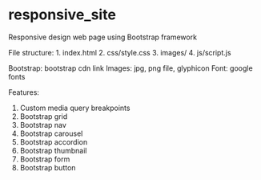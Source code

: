 # responsive_site
Responsive design web page using Bootstrap framework

File structure:
    1. index.html
    2. css/style.css
    3. images/
    4. js/script.js
    
Bootstrap: bootstrap cdn link
Images: jpg, png file, glyphicon
Font: google fonts

Features:
  1. Custom media query breakpoints
  2. Bootstrap grid
  3. Bootstrap nav
  4. Bootstrap carousel
  5. Bootstrap accordion
  6. Bootstrap thumbnail
  7. Bootstrap form
  8. Bootstrap button
    
